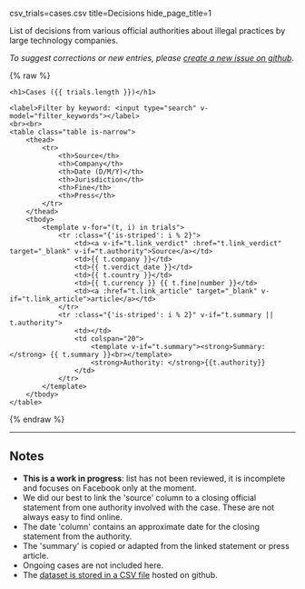 csv_trials=cases.csv
title=Decisions
hide_page_title=1

List of decisions from various official authorities about illegal practices by large technology companies.

*To suggest corrections or new entries, please [create a new issue on github](https://github.com/l0k9j/11575/issues)*.

{% raw %}
<div id="search">

    <h1>Cases ({{ trials.length }})</h1>

    <label>Filter by keyword: <input type="search" v-model="filter_keywords"></label>
    <br><br>
    <table class="table is-narrow">
        <thead>
            <tr>
                <th>Source</th>
                <th>Company</th>
                <th>Date (D/M/Y)</th>
                <th>Jurisdiction</th>
                <th>Fine</th>
                <th>Press</th>
            </tr>
        </thead>
        <tbody>
            <template v-for="(t, i) in trials"> 
                <tr :class="{'is-striped': i % 2}">
                    <td><a v-if="t.link_verdict" :href="t.link_verdict" target="_blank" v-if="t.authority">Source</a></td>
                    <td>{{ t.company }}</td>
                    <td>{{ t.verdict_date }}</td>
                    <td>{{ t.country }}</td>
                    <td>{{ t.currency }} {{ t.fine|number }}</td>
                    <td><a :href="t.link_article" target="_blank" v-if="t.link_article">article</a></td>
                </tr>
                <tr :class="{'is-striped': i % 2}" v-if="t.summary || t.authority">
                    <td></td>
                    <td colspan="20">
                        <template v-if="t.summary"><strong>Summary: </strong> {{ t.summary }}<br></template>
                        <strong>Authority: </strong>{{t.authority}}
                    </td>
                </tr>
            </template>
        </tbody>
    </table>
</div>
{% endraw %}

<div>
    <hr>
    <h2>Notes</h2>
    <ul>
        <li><strong>This is a work in progress</strong>: list has not been reviewed, it is incomplete and focuses on Facebook only at the moment.</li>
        <li>We did our best to link the 'source' column to a closing official statement from one authority involved with the case. These are not always easy to find online.</li>
        <li>The date 'column' contains an approximate date for the closing statement from the authority.</li>
        <li>The 'summary' is copied or adapted from the linked statement or press article.</li>
        <li>Ongoing cases are not included here.</li>
        <li>The <a href="https://raw.githubusercontent.com/l0k9j/11575/master/content/data/cases.csv">dataset is stored in a CSV file</a> hosted on github.</li>
    </ul>
</div>

<script>

let trials = {{ trials.to_json(orient='table') }}
trials.data = trials.data.sort(
    function(a,b) {
        let diff = (new Date(b.verdict_date_sort) - new Date(a.verdict_date_sort))
        return diff
    }
)
trials.filter_keywords = ''

var app = new Vue({
  el: '#search',
  data: trials,
  filters: {
    number: function (value) {
        if (!value) return ''
        return parseInt(value).toLocaleString()
    }
  },
  computed: {
    trials: function() {
      return this.data.filter(
        t => ((t.company.toLowerCase().indexOf('facebook') > -1) && (t.company + t.country + t.summary + t.authority + t.verdict_date).toLowerCase().indexOf(this.filter_keywords) > -1)
      )
    },
  },
})
</script>
